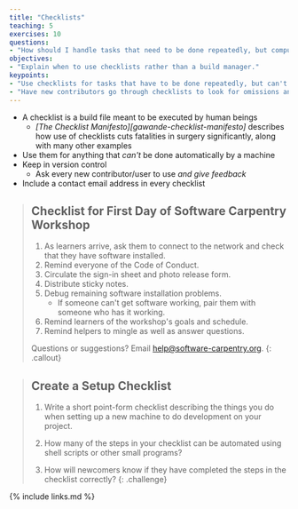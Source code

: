 ```yaml
---
title: "Checklists"
teaching: 5
exercises: 10
questions:
- "How should I handle tasks that need to be done repeatedly, but computers can't do automatically?"
objectives:
- "Explain when to use checklists rather than a build manager."
keypoints:
- "Use checklists for tasks that have to be done repeatedly, but can't be done by a computer."
- "Have new contributors go through checklists to look for omissions and inaccuracies."
---
```


*   A checklist is a build file meant to be executed by human beings
    *   *[The Checklist Manifesto][gawande-checklist-manifesto]*
        describes how use of checklists cuts fatalities in surgery significantly,
        along with many other examples
*   Use them for anything that *can't* be done automatically by a machine
*   Keep in version control
    *   Ask every new contributor/user to use *and give feedback*
*   Include a contact email address in every checklist

> ## Checklist for First Day of Software Carpentry Workshop
>
> 1.  As learners arrive,
>     ask them to connect to the network
>     and check that they have software installed.
> 2.  Remind everyone of the Code of Conduct.
> 3.  Circulate the sign-in sheet and photo release form.
> 4.  Distribute sticky notes.
> 5.  Debug remaining software installation problems.
>     *   If someone can't get software working, pair them with someone who has it working.
> 6.  Remind learners of the workshop's goals and schedule.
> 7.  Remind helpers to mingle as well as answer questions.
>
> Questions or suggestions? Email help@software-carpentry.org.
{: .callout}

> ## Create a Setup Checklist
>
> 1.  Write a short point-form checklist describing the things you do
>     when setting up a new machine to do development on your project.
>
> 2.  How many of the steps in your checklist can be automated using shell scripts or other small programs?
>
> 3.  How will newcomers know if they have completed the steps in the checklist correctly?
{: .challenge}

{% include links.md %}
